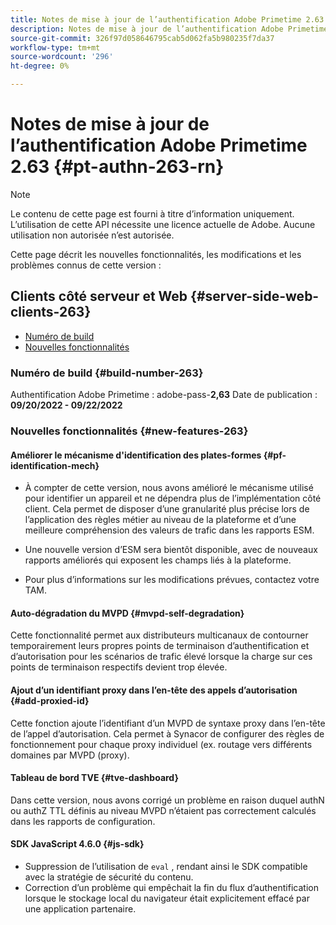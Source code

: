 ```yaml
---
title: Notes de mise à jour de l’authentification Adobe Primetime 2.63
description: Notes de mise à jour de l’authentification Adobe Primetime 2.63
source-git-commit: 326f97d058646795cab5d062fa5b980235f7da37
workflow-type: tm+mt
source-wordcount: '296'
ht-degree: 0%

---
```



# Notes de mise à jour de l’authentification Adobe Primetime 2.63 {#pt-authn-263-rn}

>[!NOTE]
>
>Le contenu de cette page est fourni à titre d’information uniquement. L’utilisation de cette API nécessite une licence actuelle de Adobe. Aucune utilisation non autorisée n’est autorisée.

Cette page décrit les nouvelles fonctionnalités, les modifications et les problèmes connus de cette version :

## Clients côté serveur et Web {#server-side-web-clients-263}

* [Numéro de build](#build-number)
* [Nouvelles fonctionnalités](#new-features)

### Numéro de build {#build-number-263}

Authentification Adobe Primetime : adobe-pass-**2,63**
Date de publication : **09/20/2022 - 09/22/2022**

### Nouvelles fonctionnalités {#new-features-263}

#### Améliorer le mécanisme d&#39;identification des plates-formes {#pf-identification-mech}

* À compter de cette version, nous avons amélioré le mécanisme utilisé pour identifier un appareil et ne dépendra plus de l’implémentation côté client. Cela permet de disposer d’une granularité plus précise lors de l’application des règles métier au niveau de la plateforme et d’une meilleure compréhension des valeurs de trafic dans les rapports ESM.

* Une nouvelle version d’ESM sera bientôt disponible, avec de nouveaux rapports améliorés qui exposent les champs liés à la plateforme.

* Pour plus d’informations sur les modifications prévues, contactez votre TAM.

#### Auto-dégradation du MVPD {#mvpd-self-degradation}

Cette fonctionnalité permet aux distributeurs multicanaux de contourner temporairement leurs propres points de terminaison d’authentification et d’autorisation pour les scénarios de trafic élevé lorsque la charge sur ces points de terminaison respectifs devient trop élevée.


#### Ajout d’un identifiant proxy dans l’en-tête des appels d’autorisation {#add-proxied-id}

Cette fonction ajoute l’identifiant d’un MVPD de syntaxe proxy dans l’en-tête de l’appel d’autorisation. Cela permet à Synacor de configurer des règles de fonctionnement pour chaque proxy individuel (ex. routage vers différents domaines par MVPD (proxy).


#### Tableau de bord TVE {#tve-dashboard}

Dans cette version, nous avons corrigé un problème en raison duquel authN ou authZ TTL définis au niveau MVPD n’étaient pas correctement calculés dans les rapports de configuration.


#### SDK JavaScript 4.6.0 {#js-sdk}

* Suppression de l’utilisation de `eval` , rendant ainsi le SDK compatible avec la stratégie de sécurité du contenu.
* Correction d’un problème qui empêchait la fin du flux d’authentification lorsque le stockage local du navigateur était explicitement effacé par une application partenaire.



